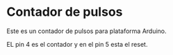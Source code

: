 # Contador de pulsos

Este es un contador de pulsos para plataforma Arduino.

EL pin 4 es el contador y en el pin 5 esta el reset.

